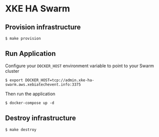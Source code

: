# XKE HA Swarm

## Provision infrastructure

```shell
$ make provision
```

## Run Application

Configure your `DOCKER_HOST` environment variable to point to your Swarm cluster

```shell
$ export DOCKER_HOST=tcp://admin.xke-ha-swarm.aws.xebiatechevent.info:3375
```

Then run the application

```shell
$ docker-compose up -d
```

## Destroy infrastructure

```shell
$ make destroy
```